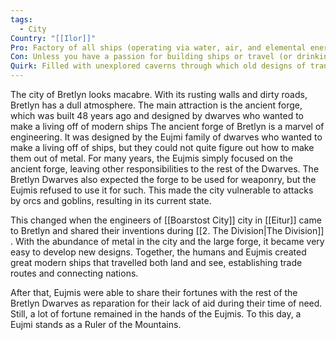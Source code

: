 ```yaml
---
tags:
  - City
Country: "[[Ilor]]"
Pro: Factory of all ships (operating via water, air, and elemental energy)
Con: Unless you have a passion for building ships or travel (or drinking), the dwarves here are not inclined to talk to you
Quirk: Filled with unexplored caverns through which old designs of transportation items can be found -- those discovered now converted to land vehicles
---
```

The city of Bretlyn looks macabre. With its rusting walls and dirty roads, Bretlyn has a dull atmosphere. The main attraction is the ancient forge, which was built 48 years ago and designed by dwarves who wanted to make a living off of modern ships
The ancient forge of Bretlyn is a marvel of engineering. It was designed by the Eujmi family of dwarves who wanted to make a living off of ships, but they could not quite figure out how to make them out of metal. For many years, the Eujmis simply focused on the ancient forge, leaving other responsibilities to the rest of the Dwarves. The Bretlyn Dwarves also expected the forge to be used for weaponry, but the Eujmis refused to use it for such. This made the city vulnerable to attacks by orcs and goblins, resulting in its current state.

This changed when the engineers of [[Boarstost City]] city in [[Eitur]] came to Bretlyn and shared their inventions during [[2. The Division|The Division]] . With the abundance of metal in the city and the large forge, it became very easy to develop new designs. Together, the humans and Eujmis created great modern ships that travelled both land and see, establishing trade routes and connecting nations. 

After that, Eujmis were able to share their fortunes with the rest of the Bretlyn Dwarves as reparation for their lack of aid during their time of need. Still, a lot of fortune remained in the hands of the Eujmis. To this day, a Eujmi stands as a Ruler of the Mountains.